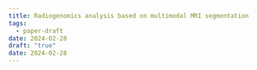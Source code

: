 ```yaml
---
title: Radiogenomics analysis based on multimodal MRI segmentation
tags:
  - paper-draft
date: 2024-02-28
draft: "true"
date: 2024-02-28
---
```


